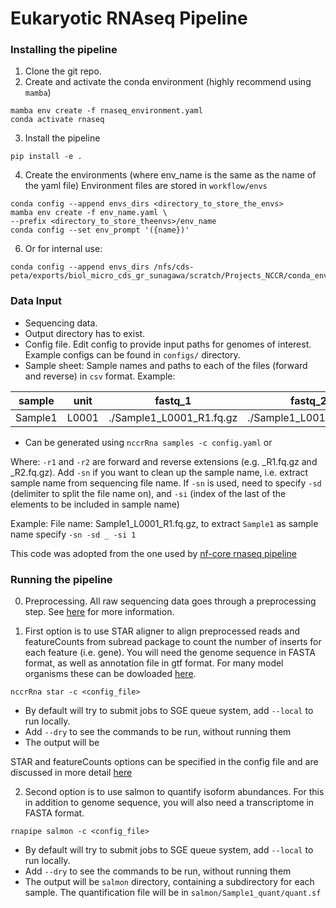 # Eukaryotic RNAseq Pipeline

### Installing the pipeline

1. Clone the git repo.
2. Create and activate the conda environment (highly recommend using `mamba`)

```shell
mamba env create -f rnaseq_environment.yaml
conda activate rnaseq
```
3. Install the pipeline

```shell
pip install -e .
```

4. Create the environments (where env_name is the same as the name of the yaml file)
Environment files are stored in `workflow/envs`

```shell
conda config --append envs_dirs <directory_to_store_the_envs>
mamba env create -f env_name.yaml \
--prefix <directory_to_store_theenvs>/env_name
conda config --set env_prompt '({name})'
```


6. Or for internal use:
```shell
conda config --append envs_dirs /nfs/cds-peta/exports/biol_micro_cds_gr_sunagawa/scratch/Projects_NCCR/conda_envs
```

### Data Input

- Sequencing data.
- Output directory has to exist.
- Config file. Edit config to provide input paths for genomes of interest. Example configs can be found in `configs/` directory.
- Sample sheet: Sample names and paths to each of the files (forward and reverse) in `csv` format. 
Example:

| sample  | unit  | fastq_1                  | fastq_2                 |
|---------|-------|--------------------------|-------------------------|
| Sample1 | L0001 | ./Sample1_L0001_R1.fq.gz | ./Sample1_L001_R2.fq.gz |


- Can be generated using `nccrRna samples -c config.yaml` or


Where:
`-r1` and `-r2` are forward and reverse extensions (e.g. _R1.fq.gz and _R2.fq.gz). Add `-sn` if you want to clean up the sample name, i.e. extract sample name from sequencing file name.
If `-sn` is used, need to specify `-sd` (delimiter to split the file name on), and `-si` (index of the last of the elements to be included in sample name)

Example: File name: Sample1_L0001_R1.fq.gz, to extract `Sample1` as sample name specify `-sn -sd _ -si 1`

This code was adopted from the one used by [nf-core rnaseq pipeline](https://github.com/nf-core/rnaseq/blob/master/bin/fastq_dir_to_samplesheet.py)


### Running the pipeline

0. Preprocessing. All raw sequencing data goes through a preprocessing step. See [here](https://methods-in-microbiomics.readthedocs.io/en/latest/preprocessing/preprocessing.html) for more information.

1. First option is to use STAR aligner to align preprocessed reads and featureCounts from subread package to count the number of inserts for each feature (i.e. gene).
You will need the genome sequence in FASTA format, as well as annotation file in gtf format. For many model organisms these can be dowloaded [here]().

```shell
nccrRna star -c <config_file>
```

- By default will try to submit jobs to SGE queue system, add `--local` to run locally. 
- Add `--dry` to see the commands to be run, without running them
- The output will be 

STAR and featureCounts options can be specified in the config file and are discussed in more detail [here](https://methods-in-microbiomics.readthedocs.io/en/latest/transcriptomics/transcriptomics.html)

2. Second option is to use salmon to quantify isoform abundances. For this in addition to genome sequence, you will also need a transcriptome in FASTA format. 


```shell
rnapipe salmon -c <config_file>
```

- By default will try to submit jobs to SGE queue system, add `--local` to run locally. 
- Add `--dry` to see the commands to be run, without running them
- The output will be `salmon` directory, containing a subdirectory for each sample. The quantification file will be in `salmon/Sample1_quant/quant.sf`




